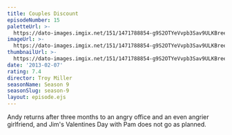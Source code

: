 ```yaml
---
title: Couples Discount
episodeNumber: 15
paletteUrl: >-
  https://dato-images.imgix.net/151/1471788854-g9S2OTYeVvpb3Sav9ULKBreejay.jpg?auto=enhance&ch=DPR%2CWidth&palette=json
imageUrl: >-
  https://dato-images.imgix.net/151/1471788854-g9S2OTYeVvpb3Sav9ULKBreejay.jpg?auto=compress%2Cformat&ch=DPR%2CWidth&w=500
thumbnailUrl: >-
  https://dato-images.imgix.net/151/1471788854-g9S2OTYeVvpb3Sav9ULKBreejay.jpg?auto=enhance&ch=DPR%2CWidth&fit=crop&fm=jpg&h=280&w=500
date: '2013-02-07'
rating: 7.4
director: Troy Miller
seasonName: Season 9
seasonSlug: season-9
layout: episode.ejs
---
```


Andy returns after three months to an angry office and an even angrier girlfriend, and Jim's Valentines Day with Pam does not go as planned.